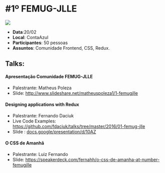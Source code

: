 # #1º FEMUG-JLLE 

<img src="https://github.com/femug-jlle/femug-jlle/blob/master/meetups/janeiro/CbroQ4QWwAIvcCH.jpg" />

- **Data**:20/02
- **Local**: ContaAzul
- **Participantes**: 50 pessoas
- **Assuntos**: Comunidade Frontend, CSS, Redux.

## Talks:

#### Apresentação Comunidade FEMUG-JLLE

- Palestrante: Matheus Poleza
- Slide: http://www.slideshare.net/matheuspoleza1/1-femugjlle

#### Designing applications with Redux

- Palestrante: Fernando Daciuk
- Live Code Examples: https://github.com/fdaciuk/talks/tree/master/2016/01-femug-jlle
- Slide : [docs.google/presentation/d/10AZ](https://docs.google.com/presentation/d/10AZ_sJZZmw3BeaZ54lyzfYLp51YiCHA4_o7X8XSNDV4/present?slide=id.g100c34cffc_0_208)

#### O CSS de Amanhã

- Palestrante: Luiz Fernando
- Slide: https://speakerdeck.com/fernahh/o-css-de-amanha-at-number-femugjlle


